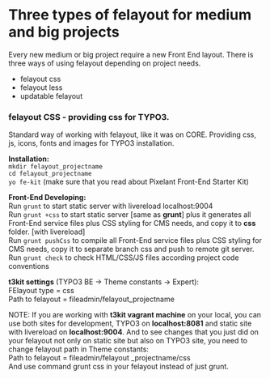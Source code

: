 # Three types of felayout for medium and big projects

Every new medium or big project require a new Front End layout. There is three ways of using felayout depending on project needs.  
* felayout css
* felayout less
* updatable felayout


### felayout CSS - providing css for TYPO3.  
Standard way of working with felayout, like it was on CORE. Providing css, js, icons, fonts and images for TYPO3 installation.

**Installation:**  
```mkdir felayout_projectname```  
```cd felayout_projectname ```   
```yo fe-kit``` (make sure that you read about Pixelant Front-End Starter Kit)

**Front-End Developing:**  
Run ```grunt``` to start static server with livereload localhost:9004  
Run ```grunt +css``` to start static server [same as **grunt**] plus it generates all Front-End service files plus CSS styling for CMS needs, and copy it to **css** folder. [with livereload]  
Run ```grunt pushCss``` to compile all Front-End service files plus CSS styling for CMS needs, copy it to separate branch css and push to remote git server.  
Run ```grunt check``` to check HTML/CSS/JS files according project code conventions

**t3kit settings** (TYPO3 BE -> Theme constants -> Expert):  
FElayout type = css  
Path to felayout = fileadmin/felayout_projectname


NOTE: If you are working with **t3kit vagrant machine** on your local, you can use both sites for development, TYPO3 on **localhost:8081** and static site with livereload on **localhost:9004**. And to see changes that you just did on your felayout not only on static site but also on TYPO3 site, you need to change felayout path in Theme constants:  
Path to felayout = fileadmin/felayout _projectname/css  
And use command grunt css in your felayout instead of just grunt.


